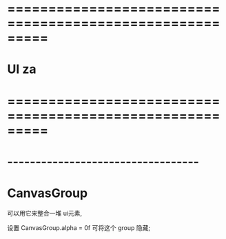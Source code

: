 # ========================================================= #
#                     UI za
# ========================================================= #




# ----------------------------------
#      CanvasGroup
可以用它来整合一堆 ui元素,

设置 CanvasGroup.alpha = 0f 可将这个 group 隐藏;
















